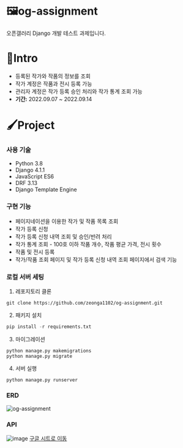 # 🖼og-assignment
오픈갤러리 Django 개발 테스트 과제입니다.

# 🎨Intro
* 등록된 작가와 작품의 정보를 조회
* 작가 계정은 작품과 전시 등록 가능
* 관리자 계정은 작가 등록 승인 처리와 작가 통계 조회 가능
* **기간:** 2022.09.07 ~ 2022.09.14

# 🖌Project
### 사용 기술
* Python 3.8
* Django 4.1.1
* JavaScript ES6
* DRF 3.13
* Django Template Engine

### 구현 기능
* 페이지네이션을 이용한 작가 및 작품 목록 조회
* 작가 등록 신청
* 작가 등록 신청 내역 조회 및 승인/반려 처리
* 작가 통계 조회 - 100호 이하 작품 개수, 작품 평균 가격, 전시 횟수
* 작품 및 전시 등록
* 작가/작품 조회 페이지 및 작가 등록 신청 내역 조회 페이지에서 검색 기능

### 로컬 서버 세팅
1. 레포지토리 클론
```
git clone https://github.com/zeonga1102/og-assignment.git
```
2. 패키지 설치
```python
pip install -r requirements.txt
```
3. 마이그레이션
```
python manage.py makemigrations
python manage.py migrate
```
4. 서버 실행
```
python manage.py runserver
```

### ERD
![og-assignment](https://user-images.githubusercontent.com/71905164/189887098-39f8b010-dbee-43bb-9047-713a0c20201c.png)

### API
![image](https://user-images.githubusercontent.com/71905164/189905148-94f429d6-7e26-4c48-a116-ffc4e9b92b6d.png)
[구글 시트로 이동](https://docs.google.com/spreadsheets/d/1_cHQAHgdjYI2THQgDlA6QmeCYfuyCEmbXU8bb-GLTfs/edit?usp=sharing)
